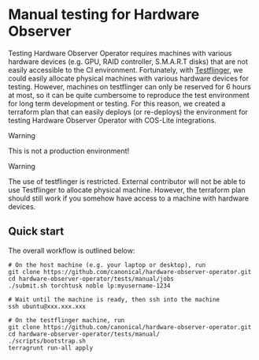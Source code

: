 # Manual testing for Hardware Observer

Testing Hardware Observer Operator requires machines with various hardware devices (e.g. GPU, RAID controller, S.M.A.R.T
disks) that are not easily accessible to the CI environment. Fortunately, with [Testflinger][testflinger], we could
easily allocate physical machines with various hardware devices for testing. However, machines on testflinger can only
be reserved for 6 hours at most, so it can be quite cumbersome to reproduce the test environment for long term
development or testing. For this reason, we created a terraform plan that can easily deploys (or re-deploys) the
environment for testing Hardware Observer Operator with COS-Lite integrations.

> [!WARNING]
> This is not a production environment!

> [!WARNING]
> The use of testflinger is restricted. External contributor will not be able to use Testflinger to allocate physical
> machine. However, the terraform plan should still work if you somehow have access to a machine with hardware devices.

## Quick start

The overall workflow is outlined below:

```shell
# On the host machine (e.g. your laptop or desktop), run
git clone https://github.com/canonical/hardware-observer-operator.git
cd hardware-observer-operator/tests/manual/jobs
./submit.sh torchtusk noble lp:myusername-1234

# Wait until the machine is ready, then ssh into the machine
ssh ubuntu@xxx.xxx.xxx

# On the testflinger machine, run
git clone https://github.com/canonical/hardware-observer-operator.git
cd hardware-observer-operator/tests/manual/
./scripts/bootstrap.sh
terragrunt run-all apply
```

[testflinger]: https://canonical-testflinger.readthedocs-hosted.com/en/latest/
